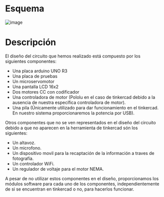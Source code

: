 # Esquema

![image](https://user-images.githubusercontent.com/104699446/229575547-419809e9-b9b8-40d9-bddc-ee4d55ed3363.png)

# Descripción
El diseño del circuito que hemos realizado está compuesto por los siguientes componentes: 
- Una placa arduino UNO R3
- Una placa de pruebas
- Un microservomotor
- Una pantalla LCD 16x2
- Dos motores CC con codificador
- Una controladora de motor (Pololu en el caso de tinkercad debido a la ausencia de nuestra específica controladora de motor). 
- Una pila (Únicamente utilizado para dar funcionamiento en el tinkercad. En nuestro sistema proporcionaremos la potencia por USB).

Otros componentes que no se ven representados en el diseño del circuito debido a que no aparecen en la herramienta de tinkercad són los siguientes: 
- Un altavoz.
- Un microfono.
- Un dispositivo movil para la recaptación de la información a traves de fotografía.
- Un controlador WiFi.
- Un regulador de voltaje para el motor NEMA.

A pesar de no utilizar estos componentes en el diseño, proporcionamos los módulos software para cada uno de los componentes, independientemente de si se encuentran en tinkercad o no, para hacerlos funcionar. 
